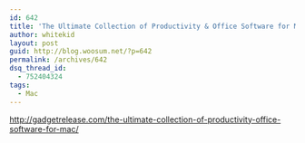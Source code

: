 ```yaml
---
id: 642
title: 'The Ultimate Collection of Productivity & Office Software for Mac'
author: whitekid
layout: post
guid: http://blog.woosum.net/?p=642
permalink: /archives/642
dsq_thread_id:
  - 752404324
tags:
  - Mac
---
```

http://gadgetrelease.com/the-ultimate-collection-of-productivity-office-software-for-mac/